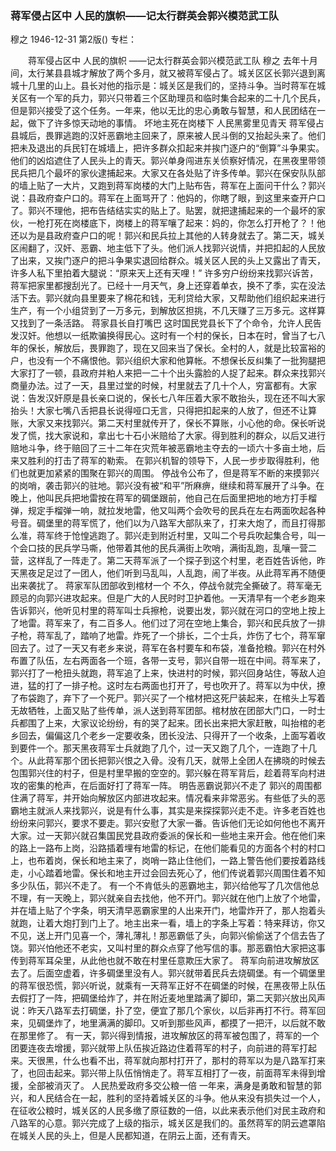 ### 蒋军侵占区中  人民的旗帜——记太行群英会郭兴模范武工队
穆之
1946-12-31
第2版()
专栏：

　　蒋军侵占区中
    人民的旗帜
    ——记太行群英会郭兴模范武工队
    穆之
    去年十月间，太行某县县城才解放了两个多月，就又被蒋军侵占了。城关区区长郭兴退到离城十几里的山上。县长对他的指示是：城关区是我们的，坚持斗争。当时蒋军在城关区有一个军的兵力，郭兴只带着三个区助理员和临时集合起来的二十几个民兵，但是郭兴接受了这个任务。一年来，他以无比的忠心勇敢与智慧，和人民团结在一起，做下了许多惊天动地的事情。
  坏地主死在岗楼下  人民黑雾里见青天
    蒋军侵占县城后，畏罪逃跑的汉奸恶霸地主回来了，原来被人民斗倒的又抬起头来了。他们把未及退出的兵民钉在城墙上，把许多群众扣起来并挨门逐户的“倒算”斗争果实。他们的凶焰遮住了人民头上的青天。郭兴单身闯进东关侦察好情况，在黑夜里带领民兵把几个最坏的家伙逮捕起来。大家又在各处贴了许多传单。郭兴在保安队队部的墙上贴了一大片，又跑到蒋军岗楼的大门上贴布告，蒋军在上面问干什么？郭兴说：县政府查户口的。蒋军在上面骂开了：他妈的，你瞎了眼，到这里来查开户口了。郭兴不理他，把布告结结实实的贴上了。贴罢，就把逮捕起来的一个最坏的家伙，一枪打死在岗楼底下，岗楼上的蒋军嚷了起来：妈的，你怎么打开枪了？！他还以为是县政府查户口的呢！郭兴和民兵拉上其他的人转身就去了。第二天，城关区闹翻了，汉奸、恶霸、地主低下了头。他们派人找郭兴说情，并把扣起的人民放了出来，又挨门逐户的把斗争果实退回给群众。城关区人民的头上又露出了青天，许多人私下里拍着大腿说：“原来天上还有天哩！”
    许多穷户纷纷来找郭兴诉苦，蒋军把家里都搜刮光了。已经十一月天气，身上还穿着单衣，换不了季，实在没法活下去。郭兴就向县里要来了棉花和钱，无利贷给大家，又帮助他们组织起来进行生产，有一个小组贷到了一万多元，到解放区担挑，不几天赚了三万多元。这样算又找到了一条活路。
    蒋家县长自打嘴巴
    这时国民党县长下了个命令，允许人民告发汉奸。他想以一纸欺骗换得民心。这时有一个村的保长，日本在时，曾当了七八年的保长，解放后，畏罪跑了，现在又回来当了保长。全村的人，就是比较富裕的户，也没有一个不痛恨他。郭兴组织大家和他算帐。不想保长反纠集了一批狗腿把大家打了一顿，县政府并粕人来把一二十个出头露脸的人捉了起来。群众来找郭兴商量办法。过了一天，县里过堂的时候，村里就去了几十个人，穷富都有。大家说：告发汉奸原是县长亲口说的，保长七八年压着大家不敢抬头，现在还不叫大家抬头！大家七嘴八舌把县长说得哑口无言，只得把扣起来的人放了，但还不让算账，大家又来找郭兴。第二天村里就传开了，保长不算账，小心他的命。保长听说发了慌，找大家说和，拿出七十石小米赔给了大家。得到胜利的群众，以后又进行赔地斗争，终于赔回了三十二年在灾荒年被恶霸地主夺去的一顷六十多亩土地，后来又胜利的打击了蒋军的勒索。
    在郭兴机智的领导下，人民一步步取得胜利，他们也就更加紧紧的围聚在郭兴的周围。
    停战令公布了，但是蒋军不断的来摸郭兴的岗哨，袭击郭兴的驻地。郭兴没有被“和平”所麻痹，继续和蒋军展开了斗争。在晚上，他叫民兵把地雷按在蒋军的碉堡跟前，他自己在后面里把地的地方打手榴弹，规定手榴弹一响，就拉发地雷，他又叫两个会吹号的民兵在左右两面吹起各种号音。碉堡里的蒋军慌了，他们以为八路军大部队来了，打来大炮了，而且打得那么准，蒋军终于怆惶逃跑了。郭兴走到附近村里，又叫二个号兵吹起集合号，叫一个会口技的民兵学马嘶，他带着其他的民兵满街上吹哨，满街乱跑，乱嚷一营二营，这样乱了一阵走了。第二天蒋军派了一个探子到这个村里，老百姓告诉他，昨天黑夜足足过了一团人，他们听到马乱叫，人乱跑，闹了半夜。从此蒋军再不随便出来袭扰了。
    蒋家军队团部收到棺材一个
    不久，停战令就完全撕破了。蒋军毫无顾忌的向郭兴进攻起来。但是广大的人民时时卫护着他。一天清早有一个老乡跑来告诉郭兴，他听见村里的蒋军叫士兵擦枪，说要出发，郭兴就在河口的空地上按上了地雷。蒋军来了，有二百多人。他们过了河在空地上集合，郭兴和民兵放了一排子枪，蒋军乱了，踏响了地雷。炸死了一个排长，二个士兵，炸伤了七个，蒋军窜回去了。过了一天又有老乡来说，蒋军在各村要车和布袋，准备抢粮。郭兴在村外布置了队伍，左右两面各一个班，各带一支号，郭兴自带一班在中间。蒋军来了，郭兴打了一枪扭头就跑，蒋军追了上来，快进村的时候，郭兴回身站住，等敌人迫进，猛的打了一排子枪。这时左右两面也打开了，号也吹开了。蒋军以为中伏，撩了布袋跑了，弃下了一个死尸。郭兴买了一个棺材把这死尸装起来，在棺头上写着无故牺牲，上面又贴了些传单，派人送到蒋军团部。棺材放在团部大门口，一时士兵都围了上来，大家议论纷纷，有的哭了起来。团长出来把大家赶散，叫抬棺的老乡回去，偏偏这几个老乡一定要收条，团长没法、只得开了一个收条，上面写着收到要件一个。那天黑夜蒋军士兵就跑了几个，过一天又跑了几个，一连跑了十几个。从此蒋军那个团长把郭兴恨之入骨。没有几天，就带上全团人在拂晓的时候去包围郭兴住的村子，但是村里早搬的空空的。郭兴躲在蒋军背后，趁着蒋军向村进攻的密集的枪声，在后面好打了蒋军一阵。
    明告恶霸说郭兴不走了
    郭兴的周围都住满了蒋军，并开始向解放区内部进攻起来。情况看来非常恶劣。有些低了头的恶霸地主就派人来找郭兴，说是有什么事，其实是来探探郭兴走不走。许多老百姓也纷纷来问郭兴，要求不要走。郭兴安慰了大家一番。告诉他们无论如何他也不离开大家。过一天郭兴就召集国民党县政府委派的保长和一些地主来开会。他在他们来的路上一路布上岗，沿路插着埋有地雷的标记，在他们能看见的方面各个村的村口上，也布着岗，保长和地主来了，岗哨一路止住他们，一路上警告他们要按着路线走，小心踏着地雷。保长和地主开过会回去死心了，他们传说着郭兴周围住着不知多少队伍，郭兴不走了。
    有一个不肯低头的恶霸地主，郭兴给他写了几次信他总不理，有一天晚上，郭兴就亲自去找他，他不开门。郭兴就在他门上放了个地雷，并在墙上贴了个字条，明天清早恶霸家里的人出来开门，地雷炸开了，那人抱着头就跑，让着大炮打到门上了。地主出来一看，墙上的字条上写着：特来拜访，你又不见，送上开门见喜一个，薄礼薄礼！那恶霸低了头，向郭兴偷偷送了个信去告了饶。郭兴怕他还不老实，又叫村里的群众点穿了他写信的事。那恶霸怕大家把这事传到蒋军耳朵里，从此他也就不敢在村里任意欺压大家了。
    蒋军向前进攻解放区去了。后面空虚着，许多碉堡里没有人。郭兴就带着民兵去烧碉堡。有一个碉堡里的蒋军很恐慌，郭兴听说，就乘有一天蒋军正好不在碉堡的时候，在黑夜带上队伍去假打了一阵，把碉堡给炸了，并在附近麦地里踏满了脚印，第二天郭兴放出风声说：昨天八路军去打碉堡，扑了空，便宜了那几个家伙，以后非再打不行。蒋军回来，见碉堡炸了，地里满满的脚印。又听到那些风声，都摸了一把汗，以后就不敢在那里修了。
    有一天，郭兴得到情报，进攻解放区的蒋军被包围了，蒋军的一个团要连夜去增援，郭兴就带上队伍挨近路边住着蒋军的村子，向前进的蒋军打起来。天很黑，什么也看不出，蒋军就向那村打开了，那村的蒋军以为是八路军打来了，也回击起来。郭兴带上队伍悄悄走了。蒋军互相打了一夜，前面蒋军未得到增援，全部被消灭了。
    人民热爱政府多交公粮一倍
    一年来，满身是勇敢和智慧的郭兴，和人民结合在一起，胜利的坚持着城关区的斗争。他从来没有损失过一个人，在征收公粮时，城关区的人民多缴了原征数的一倍，以此来表示他们对民主政府和八路军的心意。郭兴完成了上级的指示，城关区是我们的。虽然蒋军的阴云遮罩陷在城关人民的头上，但是人民都知道，在阴云上面，还有青天。
